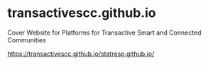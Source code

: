 # transactivescc.github.io
Cover Website for Platforms for Transactive Smart and Connected Communities

https://transactivescc.github.io/statresp.github.io/
